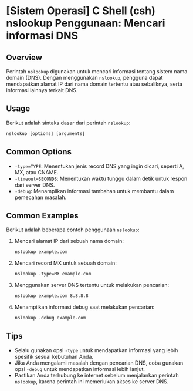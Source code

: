 # [Sistem Operasi] C Shell (csh) nslookup Penggunaan: Mencari informasi DNS

## Overview
Perintah `nslookup` digunakan untuk mencari informasi tentang sistem nama domain (DNS). Dengan menggunakan `nslookup`, pengguna dapat mendapatkan alamat IP dari nama domain tertentu atau sebaliknya, serta informasi lainnya terkait DNS.

## Usage
Berikut adalah sintaks dasar dari perintah `nslookup`:

```csh
nslookup [options] [arguments]
```

## Common Options
- `-type=TYPE`: Menentukan jenis record DNS yang ingin dicari, seperti A, MX, atau CNAME.
- `-timeout=SECONDS`: Menentukan waktu tunggu dalam detik untuk respon dari server DNS.
- `-debug`: Menampilkan informasi tambahan untuk membantu dalam pemecahan masalah.

## Common Examples
Berikut adalah beberapa contoh penggunaan `nslookup`:

1. Mencari alamat IP dari sebuah nama domain:
   ```csh
   nslookup example.com
   ```

2. Mencari record MX untuk sebuah domain:
   ```csh
   nslookup -type=MX example.com
   ```

3. Menggunakan server DNS tertentu untuk melakukan pencarian:
   ```csh
   nslookup example.com 8.8.8.8
   ```

4. Menampilkan informasi debug saat melakukan pencarian:
   ```csh
   nslookup -debug example.com
   ```

## Tips
- Selalu gunakan opsi `-type` untuk mendapatkan informasi yang lebih spesifik sesuai kebutuhan Anda.
- Jika Anda mengalami masalah dengan pencarian DNS, coba gunakan opsi `-debug` untuk mendapatkan informasi lebih lanjut.
- Pastikan Anda terhubung ke internet sebelum menjalankan perintah `nslookup`, karena perintah ini memerlukan akses ke server DNS.